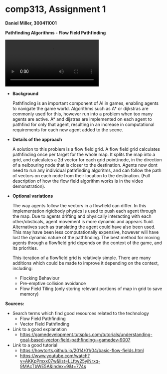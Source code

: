 # comp313, Assignment 1
**Daniel Miller, 300411001**

**Pathfinding Algorithms - Flow Field Pathfinding**

![Video Demonstration](flowFieldDemo.mp4)

* **Background**

    Pathfinding is an important component of AI in games, enabling agents to navigate the game world. 
    Algorithms such as A* or dijkstras are commonly used for this, however run into a problem when too many 
    agents are active. A* and dijstras are implemented on each agent to pathfind for only that agent, resulting in
    an increase in computational requirements for each new agent added to the scene.
    

* **Details of the approach**
    
    A solution to this problem is a flow field grid. A flow field grid calculates pathfinding once per target for the whole map. It splits the map into a grid,
    and calculates a 2d vector for each grid point/node, in the direction of a neibouring node that is closer to the destination.
    Agents now dont need to run any individual pathfinding algoritms, and can follow the path of vectors on each node from their location to the destination.
    (Full description of how the flow field algorithm works is in the video demonstration).
    

* **Optional variations**

    The way agents follow the vectors in a flowfield can differ. In this implementation rigidbody physics is used to push each agent through the map. Due to agents drifting and 
    physically interacting with each other/obsticals, agent movement is more dynamic and appears fluid. 
    Alternatives such as translating the agent could have also been used. This may have been less computationally expensive, 
    however will have lost the dynamic nature of the pathfinding. The best method for moving agents through a flowfield grid depends on the context of the game, and its priorities.
    
    This iteration of a flowfield grid is relatively simple. There are many additions which could be made to improve it depending on the context, including:
    *   Flocking Behaviour
    *   Pre-emptive collision avoidance
    *   Flow Field Tiling (only storing relevant portions of map in grid to save memory)
        
**Sources:**

* Search terms which find good resources related to the technology
    * Flow Field Pathfinding
    * Vector Field Pathfinding
* Link to a good explanation
    * https://gamedevelopment.tutsplus.com/tutorials/understanding-goal-based-vector-field-pathfinding--gamedev-9007
* Link to a good tutorial
    * https://howtorts.github.io/2014/01/04/basic-flow-fields.html
    * https://www.youtube.com/watch?v=AKKpPmxx07w&list=LLftw25yiNrxq-9MAcTbWE5A&index=9&t=774s




